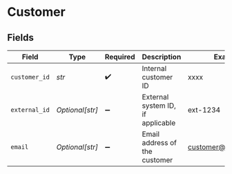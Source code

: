 # Customer


## Fields

| Field                             | Type                              | Required                          | Description                       | Example                           |
| --------------------------------- | --------------------------------- | --------------------------------- | --------------------------------- | --------------------------------- |
| `customer_id`                     | *str*                             | :heavy_check_mark:                | Internal customer ID              | xxxx                              |
| `external_id`                     | *Optional[str]*                   | :heavy_minus_sign:                | External system ID, if applicable | ext-1234                          |
| `email`                           | *Optional[str]*                   | :heavy_minus_sign:                | Email address of the customer     | customer@example.com              |